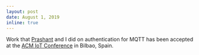 ```yaml
---
layout: post
date: August 1, 2019
inline: true
---
```


Work that <a href="https://prashant.at">Prashant</a> and I did on authentication for MQTT has been accepted at the <a href="https://iot-conference.org/iot2019/">ACM IoT Conference</a> in Bilbao, Spain. 